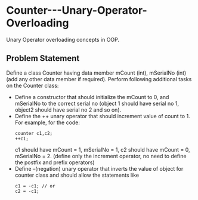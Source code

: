 # Counter---Unary-Operator-Overloading
Unary Operator overloading concepts in OOP.

## Problem Statement

Define a class Counter having data member mCount (int), mSerialNo (int) (add any other data member if required). Perform following additional tasks on the Counter class:

  * Define a constructor that should initialize the mCount to 0, and mSerialNo to the correct serial no (object 1 should have serial no 1, object2 should have serial no 2 and so on).
  * Define the ++ unary operator that should increment value of count to 1. For example, for the code:
    ```
    counter c1,c2;
    ++c1;
    ```
    c1 should have mCount = 1, mSerialNo = 1, c2 should have mCount = 0, mSerialNo = 2. 
    (define only the increment operator, no need to define the postfix and prefix operators)
  * Define –(negation) unary operator that inverts the value of object for counter class and should allow the statements like 
    ```
    c1 = -c1; // or 
    c2 = -c1;
    ```
